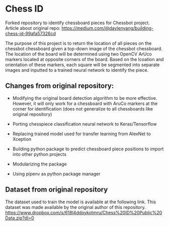 # Chess ID
Forked repository to identify chessboard pieces for Chessbot project. Article about original repo: https://medium.com/@daylenyang/building-chess-id-99afa57326cd

The purpose of this project is to return the location of all pieces on the chessbot chessboard given a top-down image of the chessbot chessboard. The location of the board will be determined using two OpenCV ArUco markers located at opposite corners of the board. Based on the lcoation and orientation of these markers, each square will be segmented into separate images and inputted to a trained neural network to identify the piece.

## Changes from original repository:

* Modifying the original board detection algorithm to be more effective. However, it will only work for a chessboard with AruCo markers at the corner for identification (does not generalize to all chessboards like original repository)

* Porting chesspiece classification neural network to Keras/Tensorflow

* Replacing trained model used for transfer learning from AlexNet to Xception

* Building python package to predict chessboard piece positions to import into other python projects

* Modularizing the package

* Using pipenv as python package manager


## Dataset from original repository

The dataset used to train the model is available at the following link. This dataset was made available by the original author of this repository. https://www.dropbox.com/s/618l4ddoykotmru/Chess%20ID%20Public%20Data.zip?dl=0
